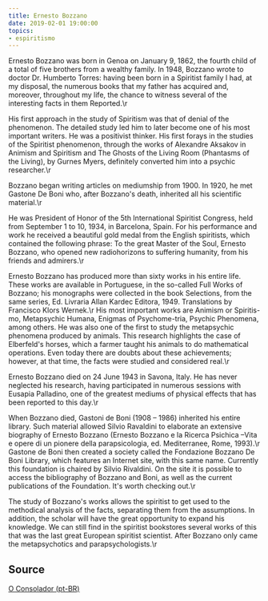 ```yaml
---
title: Ernesto Bozzano
date: 2019-02-01 19:00:00
topics: 
- espiritismo
---
```



Ernesto Bozzano was born in Genoa on January 9, 1862, the fourth child of a
total of five brothers from a wealthy family. In 1948, Bozzano wrote to doctor
Dr. Humberto Torres: having been born in a Spiritist family I had, at my
disposal, the numerous books that my father has acquired and, moreover,
throughout my life, the chance to witness several of the interesting facts in
them Reported.\r

His first approach in the study of Spiritism was that of denial of the
phenomenon. The detailed study led him to later become one of his most important
writers. He was a positivist thinker. His first forays in the studies of the
Spiritist phenomenon, through the works of Alexandre Aksakov in Animism and
Spiritism and The Ghosts of the Living Room (Phantasms of the Living), by Gurnes
Myers, definitely converted him into a psychic researcher.\r

Bozzano began writing articles on mediumship from 1900. In 1920, he met Gastone
De Boni who, after Bozzano's death, inherited all his scientific material.\r

He was President of Honor of the 5th International Spiritist Congress, held from
September 1 to 10, 1934, in Barcelona, Spain. For his performance and work he
received a beautiful gold medal from the English spiritists, which contained the
following phrase: To the great Master of the Soul, Ernesto Bozzano, who opened
new radiohorizons to suffering humanity, from his friends and admirers.\r

Ernesto Bozzano has produced more than sixty works in his entire life. These
works are available in Portuguese, in the so-called Full Works of Bozzano; his
monographs were collected in the book Selections, from the same series, Ed.
Livraria Allan Kardec Editora, 1949. Translations by Francisco Klors Wernek.\r
His most important works are Animism or Spiritis-mo, Metapsychic Humana, Enigmas
of Psychome-tria, Psychic Phenomena, among others. He was also one of the first
to study the metapsychic phenomena produced by animals. This research highlights
the case of Elberfeld's horses, which a farmer taught his animals to do
mathematical operations. Even today there are doubts about these achievements;
however, at that time, the facts were studied and considered real.\r

Ernesto Bozzano died on 24 June 1943 in Savona, Italy. He has never neglected
his research, having participated in numerous sessions with Eusapia Palladino,
one of the greatest mediums of physical effects that has been reported to this
day.\r

When Bozzano died, Gastoni de Boni (1908 – 1986) inherited his entire library.
Such material allowed Silvio Ravaldini to elaborate an extensive biography of
Ernesto Bozzano (Ernesto Bozzano e la Ricerca Psichica –Vita e opere di un
pionere della parapsicologia, ed. Mediterranee, Rome, 1993).\r Gastone de Boni
then created a society called the Fondazione Bozzano De Boni Library, which
features an Internet site, with this same name. Currently this foundation is
chaired by Silvio Rivaldini. On the site it is possible to access the
bibliography of Bozzano and Boni, as well as the current publications of the
Foundation. It's worth checking out.\r

The study of Bozzano's works allows the spiritist to get used to the methodical
analysis of the facts, separating them from the assumptions. In addition, the
scholar will have the great opportunity to expand his knowledge. We can still
find in the spiritist bookstores several works of this that was the last great
European spiritist scientist. After Bozzano only came the metapsychotics and
parapsychologists.\r

## Source
[O Consolador (pt-BR)](http://www.oconsolador.com.br/linkfixo/biografias/ernestobozzano.html)

